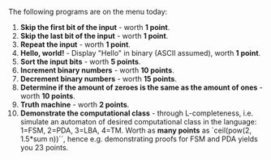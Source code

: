 The following programs are on the menu today:

1. **Skip the first bit of the input** - worth **1 point**.
1. **Skip the last bit of the input** - worth **1 point**.
1. **Repeat the input** - worth **1 point**.
1. **Hello, world!** - Display "Hello" in binary (ASCII assumed), worth **1 point**.
1. **Sort the input bits** - worth **5 points**.
1. **Increment binary numbers** - worth **10 points**.
1. **Decrement binary numbers** - worth **15 points**.
1. **Determine if the amount of zeroes is the same as the amount of ones** - worth **10 points**.
1. **Truth machine** - worth **2 points**.
1. **Demonstrate the computational class** - through L-completeness, i.e. simulate an automaton of desired computational class in the language: 1=FSM, 2=PDA, 3=LBA, 4=TM. Worth as **many points** as `ceil(pow(2, 1.5\*sum n))``, hence e.g. demonstrating proofs for FSM and PDA yields you 23 points.
